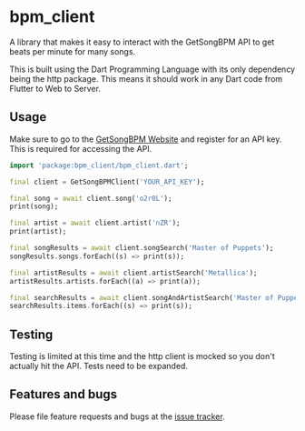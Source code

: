 # bpm_client

A library that makes it easy to interact with the GetSongBPM API to get beats per minute for many songs.

This is built using the Dart Programming Language with its only dependency being the http package. This means it should work in any Dart code from Flutter to Web to Server.

## Usage

Make sure to go to the [GetSongBPM Website][getsongbpm] and register for an API key. This is required for accessing the API.

```dart
import 'package:bpm_client/bpm_client.dart';

final client = GetSongBPMClient('YOUR_API_KEY');

final song = await client.song('o2r0L');
print(song);

final artist = await client.artist('nZR');
print(artist);

final songResults = await client.songSearch('Master of Puppets');
songResults.songs.forEach((s) => print(s));

final artistResults = await client.artistSearch('Metallica');
artistResults.artists.forEach((a) => print(a));

final searchResults = await client.songAndArtistSearch('Master of Puppets', 'Metallica');
searchResults.items.forEach((s) => print(s));
```

## Testing

Testing is limited at this time and the http client is mocked so you don't actually hit the API. Tests need to be expanded.

## Features and bugs

Please file feature requests and bugs at the [issue tracker][tracker].

[getsongbpm]: https://getsongbpm.com
[tracker]: http://github.com/ThirdBaseMedia/bpm_client/issues/new

